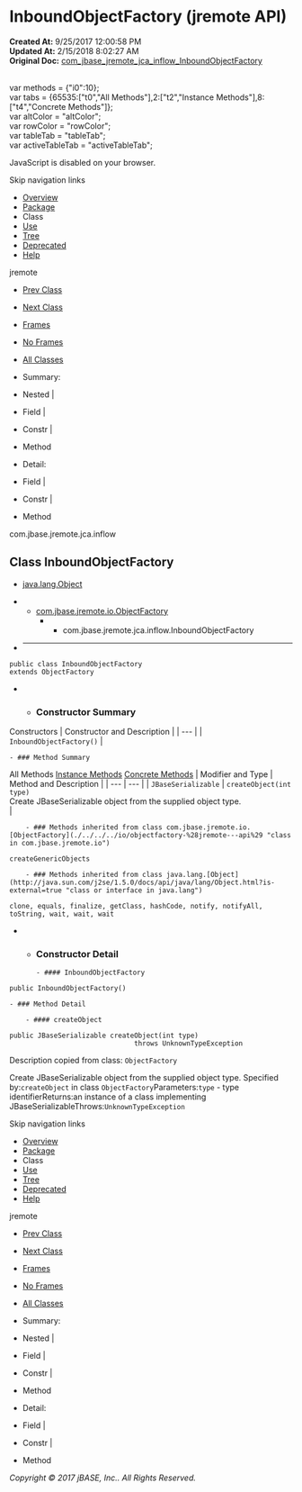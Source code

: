 # InboundObjectFactory (jremote   API)

**Created At:** 9/25/2017 12:00:58 PM  
**Updated At:** 2/15/2018 8:02:27 AM  
**Original Doc:** [com_jbase_jremote_jca_inflow_InboundObjectFactory](https://docs.jbase.com/39262-inflow/com_jbase_jremote_jca_inflow_InboundObjectFactory)  

<!--<br>    try {<br>        if (location.href.indexOf('is-external=true') == -1) {<br>            parent.document.title="InboundObjectFactory (jremote   API)";<br>        }<br>    }<br>    catch(err) {<br>    }<br>//--><br>var methods = {"i0":10};<br>var tabs = {65535:["t0","All Methods"],2:["t2","Instance Methods"],8:["t4","Concrete Methods"]};<br>var altColor = "altColor";<br>var rowColor = "rowColor";<br>var tableTab = "tableTab";<br>var activeTableTab = "activeTableTab";
JavaScript is disabled on your browser.

Skip navigation links

- [Overview](../../../../../overview-summary.html)
- [Package](./../com.jbase.jremote.jca.inflow-%28jremote---api%29)
- Class
- [Use](./../class-use/uses-of-class-com.jbase.jremote.jca.inflow.inboundobjectfactory-%28jremote---api%29)
- [Tree](./../com.jbase.jremote.jca.inflow-class-hierarchy-%28jremote---api%29)
- [Deprecated](../../../../../deprecated-list.html)
- [Help](../../../../../help-doc.html)


jremote <br>

- [Prev Class](./../endpointmbean-%28jremote---api%29 "interface in com.jbase.jremote.jca.inflow")
- [Next Class](./../inboundrequesthandler-%28jremote---api%29 "class in com.jbase.jremote.jca.inflow")


- [Frames](./.)
- [No Frames](./.)


- [All Classes](../../../../../allclasses-noframe.html)


<!--<br>  allClassesLink = document.getElementById("allclasses\_navbar\_top");<br>  if(window==top) {<br>    allClassesLink.style.display = "block";<br>  }<br>  else {<br>    allClassesLink.style.display = "none";<br>  }<br>  //-->

- Summary:
- Nested |
- Field |
- Constr |
- Method


- Detail:
- Field |
- Constr |
- Method

com.jbase.jremote.jca.inflow

## Class InboundObjectFactory

- [java.lang.Object](http://java.sun.com/j2se/1.5.0/docs/api/java/lang/Object.html?is-external=true "class or interface in java.lang")
- - [com.jbase.jremote.io.ObjectFactory](./../../../io/objectfactory-%28jremote---api%29 "class in com.jbase.jremote.io")
    - - com.jbase.jremote.jca.inflow.InboundObjectFactory


- * * *


```
public class InboundObjectFactory
extends ObjectFactory
```

- - ### Constructor Summary


Constructors | Constructor and Description |
| --- |
| `InboundObjectFactory()`  |


    - ### Method Summary


All Methods [Instance Methods](javascript:show%282%29;) [Concrete Methods](javascript:show%288%29;) | Modifier and Type | Method and Description |
| --- | --- |
| `JBaseSerializable` | `createObject(int type)`<br>Create JBaseSerializable object from the supplied object type.<br> |


        - ### Methods inherited from class com.jbase.jremote.io.[ObjectFactory](./../../../io/objectfactory-%28jremote---api%29 "class in com.jbase.jremote.io")
`createGenericObjects`


        - ### Methods inherited from class java.lang.[Object](http://java.sun.com/j2se/1.5.0/docs/api/java/lang/Object.html?is-external=true "class or interface in java.lang")
`clone, equals, finalize, getClass, hashCode, notify, notifyAll, toString, wait, wait, wait`

- - ### Constructor Detail

        - #### InboundObjectFactory

```
public InboundObjectFactory()
```


    - ### Method Detail

        - #### createObject

```
public JBaseSerializable createObject(int type)
                               throws UnknownTypeException
```

Description copied from class: `ObjectFactory`

Create JBaseSerializable object from the supplied object type.
Specified by:`createObject` in class `ObjectFactory`Parameters:`type` - type identifierReturns:an instance of a class implementing JBaseSerializableThrows:`UnknownTypeException`

Skip navigation links

- [Overview](../../../../../overview-summary.html)
- [Package](./../com.jbase.jremote.jca.inflow-%28jremote---api%29)
- Class
- [Use](./../class-use/uses-of-class-com.jbase.jremote.jca.inflow.inboundobjectfactory-%28jremote---api%29)
- [Tree](./../com.jbase.jremote.jca.inflow-class-hierarchy-%28jremote---api%29)
- [Deprecated](../../../../../deprecated-list.html)
- [Help](../../../../../help-doc.html)


jremote <br>

- [Prev Class](./../endpointmbean-%28jremote---api%29 "interface in com.jbase.jremote.jca.inflow")
- [Next Class](./../inboundrequesthandler-%28jremote---api%29 "class in com.jbase.jremote.jca.inflow")


- [Frames](./.)
- [No Frames](./.)


- [All Classes](../../../../../allclasses-noframe.html)


<!--<br>  allClassesLink = document.getElementById("allclasses\_navbar\_bottom");<br>  if(window==top) {<br>    allClassesLink.style.display = "block";<br>  }<br>  else {<br>    allClassesLink.style.display = "none";<br>  }<br>  //-->

- Summary:
- Nested |
- Field |
- Constr |
- Method


- Detail:
- Field |
- Constr |
- Method

*Copyright © 2017 jBASE, Inc.. All Rights Reserved.*
